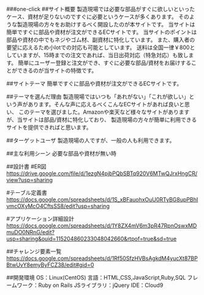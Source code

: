###one-click
##サイト概要
製造現場では必要な部品がすぐに欲しいといったケース、資材が足りないのですぐに必要というケースが多くあります。 そのような製造現場の方々をお助けするべく開設したのが本サイトです。 当サイトは簡単ですぐに部品や資材が注文ができるECサイトです。 当サイトのポイントは部品や資材の中でもネジやゴム材、副資材に特化しています。 また、購入者の要望に応えるため小lotでの対応も可能としています。 送料は全国一律￥800としていますが、15時までの注文であれば、当日出荷対応（特急対応）も致します。 簡単にユーザー登録と注文ができ、すぐに必要な部品/資材をお届けすることができるのが当サイトの特徴です。

##サイトテーマ
簡単ですぐに部品や資材が注文ができるECサイトです。

##テーマを選んだ理由
製造現場ではいつも「あれがない」「これが欲しい」という声があります。そんな声に応えるべくこんなECサイトがあれば良いと思い、 このテーマを選びました。Amazonや楽天など様々なサイトがありますが、当サイトは部品/資材に特化しており、 製造現場の方々が簡単に利用できるサイトを提供できればと思います。

##ターゲットユーザ
製造現場の人ですが、一般の人も利用できます。

##主な利用シーン
必要な部品や資材が無い時

##設計書
#ER図 https://drive.google.com/file/d/1ezgN4pjbPQbSBTq920V6MTwQJrxHngCR/view?usp=sharing

#テーブル定義書 https://docs.google.com/spreadsheets/d/1S_xBFauohxOuU0RTyBG8upPBhIvmcOXyMcO4CftsSS8/edit?usp=sharing

#アプリケーション詳細設計 https://docs.google.com/spreadsheets/d/1Y8ZX4mV6m3pR47RpnOswxMDmuDO0NRnG/edit?usp=sharing&ouid=115204860233048042660&rtpof=true&sd=true

##チャレンジ要素一覧
https://docs.google.com/spreadsheets/d/1Rf50SfzHVBsAgkdM4yucXt87BPBtwUvY8emyByFCZ38/edit#gid=0

##開発環境
OS：Linux(CentOS)
言語：HTML,CSS,JavaScript,Ruby,SQL
フレームワーク：Ruby on Rails
JSライブラリ：jQuery
IDE：Cloud9
